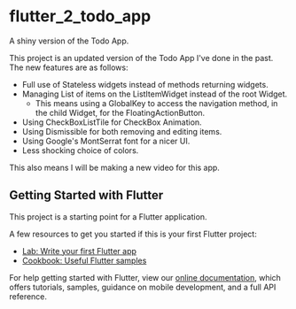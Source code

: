 # flutter_2_todo_app

A shiny version of the Todo App.

This project is an updated version of the Todo App I've done in the past. The new features are as follows:
- Full use of Stateless widgets instead of methods returning widgets.
- Managing List of items on the ListItemWidget instead of the root Widget.
  - This means using a GlobalKey to access the navigation method, in the child Widget, for the FloatingActionButton.
- Using CheckBoxListTile for CheckBox Animation.
- Using Dismissible for both removing and editing items.
- Using Google's MontSerrat font for a nicer UI.
- Less shocking choice of colors.

This also means I will be making a new video for this app.

## Getting Started with Flutter

This project is a starting point for a Flutter application.

A few resources to get you started if this is your first Flutter project:

- [Lab: Write your first Flutter app](https://flutter.dev/docs/get-started/codelab)
- [Cookbook: Useful Flutter samples](https://flutter.dev/docs/cookbook)

For help getting started with Flutter, view our
[online documentation](https://flutter.dev/docs), which offers tutorials,
samples, guidance on mobile development, and a full API reference.
